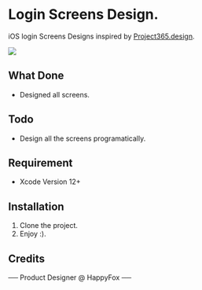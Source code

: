 # Login Screens Design.
iOS login Screens Designs inspired by [Project365.design](https://project365.design/2018/02/09/day-40-login-screens-ios-sketch-freebie/).

![](https://project365.design/wp-content/uploads/2018/02/090232012018-post-1.png)


## What Done
- Designed all screens.

## Todo
- Design all the screens programatically.

## Requirement 
- Xcode Version 12+

## Installation
1. Clone the project.
2. Enjoy :).

## Credits
── Product Designer @ HappyFox ── 

